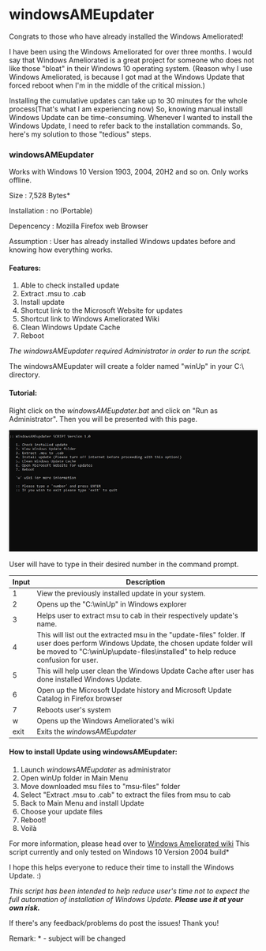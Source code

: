 # windowsAMEupdater

Congrats to those who have already installed the Windows Ameliorated!

I have been using the Windows Ameliorated for over three months. I would say that Windows Ameliorated is a great project for someone who does not like those "bloat" in their Windows 10 operating system. (Reason why I use Windows Ameliorated, is because I got mad at the Windows Update that forced reboot when I'm in the middle of the critical mission.)

Installing the cumulative updates can take up to 30 minutes for the whole process(That's what I am experiencing now) So, knowing manual install Windows Update can be time-consuming. Whenever I wanted to install the Windows Update, I need to refer back to the installation commands. So, here's my solution to those "tedious" steps.

### windowsAMEupdater
Works with Windows 10 Version 1903, 2004, 20H2 and so on. Only works offline.

Size         :  7,528 Bytes*

Installation :  no (Portable)

Depencency   :  Mozilla Firefox web Browser

Assumption   :  User has already installed Windows updates before and knowing how everything works.

#### Features:
1. Able to check installed update
2. Extract .msu to .cab 
3. Install update 
4. Shortcut link to the Microsoft Website for updates
5. Shortcut link to Windows Ameliorated Wiki
6. Clean Windows Update Cache
7. Reboot 

*The windowsAMEupdater required Administrator in order to run the script.*

The windowsAMEupdater will create a folder named "winUp" in your C:\ directory. 

#### Tutorial:
Right click on the *windowsAMEupdater.bat* and click on "Run as Administrator". Then you will be presented with this page. 

![mainmenu.jpg](src/mainmenu.jpg)

User will have to type in their desired number in the command prompt. 

|Input  |Description|
|-------|-----------|
|1      |View the previously installed update in your system.|
|2      |Opens up the "C:\winUp" in Windows explorer|
|3      |Helps user to extract msu to cab in their respectively update's name.|
|4      |This will list out the extracted msu in the "update-files" folder. If user does perform Windows Update, the chosen update folder will be moved to "C:\winUp\update-files\installed" to help reduce confusion for user.|
|5      |This will help user clean the Windows Update Cache after user has done installed Windows Update.|
|6      |Open up the Microsoft Update history and Microsoft Update Catalog in Firefox browser| 
|7      |Reboots user's system|
|w      |Opens up the Windows Ameliorated's wiki|
|exit   |Exits the *windowsAMEupdater*|

#### How to install Update using windowsAMEupdater:
1. Launch *windowsAMEupdater* as administrator
2. Open winUp folder in Main Menu
3. Move downloaded msu files to "msu-files" folder
4. Select "Extract .msu to .cab" to extract the files from msu to cab
5. Back to Main Menu and install Update
6. Choose your update files 
7. Reboot!
8. Voilà

For more information, please head over to [Windows Ameliorated wiki](https://wiki.ameliorated.info/)
This script currently and only tested on Windows 10 Version 2004 build*

I hope this helps everyone to reduce their time to install the Windows Update. :)

*This script has been intended to help reduce user's time not to expect the full automation of installation of Windows Update.* ***Please use it at your own risk.***

If there's any feedback/problems do post the issues! Thank you!

Remark: * - subject will be changed
